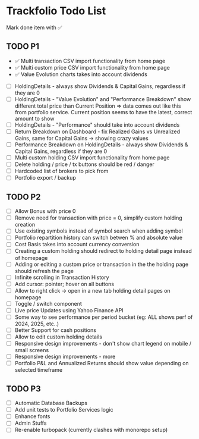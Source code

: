 # Trackfolio Todo List
Mark done item with ✅

## TODO P1
- ✅ Multi transaction CSV import functionality from home page
- ✅ Multi custom price CSV import functionality from home page
- ✅ Value Evolution charts takes into account dividends
- [ ] HoldingDetails - always show Dividends & Capital Gains, regardless if they are 0
- [ ] HoldingDetails - "Value Evolution" and "Performance Breakdown" show different total price than Current Position => data comes out like this from portfolio service. Current position seems to have the latest, correct amount to show
- [ ] HoldingDetails - "Performance" should take into account dividends
- [ ] Return Breakdown on Dashboard - fix Realized Gains vs Unrealized Gains, same for Capital Gains -> showing crazy values
- [ ] Performance Breakdown on HoldingDetails - always show Dividends & Capital Gains, regardless if they are 0
- [ ] Multi custom holding CSV import functionality from home page
- [ ] Delete holding / price / tx buttons should be red / danger
- [ ] Hardcoded list of brokers to pick from
- [ ] Portfolio export / backup

## TODO P2
- [ ] Allow Bonus with price 0
- [ ] Remove need for transaction with price = 0, simplify custom holding creation
- [ ] Use existing symbols instead of symbol search when adding symbol
- [ ] Portfolio repartition history can switch betwen % and absolute value
- [ ] Cost Basis takes into account currency conversion
- [ ] Creating a custom holding should redirect to holding detail page instead of homepage 
- [ ] Adding or editing a custom price or transaction in the the holding page should refresh the page
- [ ] Infinite scrolling in Transaction History
- [ ] Add cursor: pointer; hover on all buttons
- [ ] Allow to right click -> open in a new tab holding detail pages on homepage
- [ ] Toggle / switch component 
- [ ] Live price Updates using Yahoo Finance API
- [ ] Some way to see performance per period bucket (eg: ALL shows perf of 2024, 2025, etc..)
- [ ] Better Support for cash positions
- [ ] Allow to edit custom holding details
- [ ] Responsive design improvements - don't show chart legend on mobile / small screens
- [ ] Responsive design improvements - more
- [ ] Portfolio P&L and Annualized Returns should show value depending on selected timeframe

## TODO P3
- [ ] Automatic Database Backups
- [ ] Add unit tests to Portfolio Services logic
- [ ] Enhance fonts
- [ ] Admin Stuffs
- [ ] Re-enable turbopack (currently clashes with monorepo setup)
